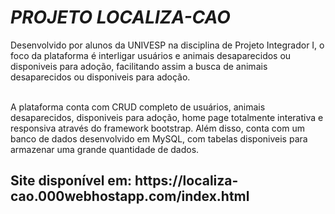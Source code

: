 *<h1>PROJETO LOCALIZA-CAO</h1>*

Desenvolvido por alunos da UNIVESP na disciplina de Projeto Integrador I, o foco da plataforma é interligar usuários e animais desaparecidos ou disponiveis para adoção, facilitando assim a busca de animais desaparecidos ou disponiveis para adoção.<br><br>

A plataforma conta com CRUD completo de usuários, animais desaparecidos, disponiveis para adoção, home page totalmente interativa e responsiva através do framework bootstrap. Além disso, conta com um banco de dados desenvolvido em MySQL, com tabelas disponiveis para armazenar uma grande quantidade de dados.<br>

<h2>Site disponível em: https://localiza-cao.000webhostapp.com/index.html</h2>

